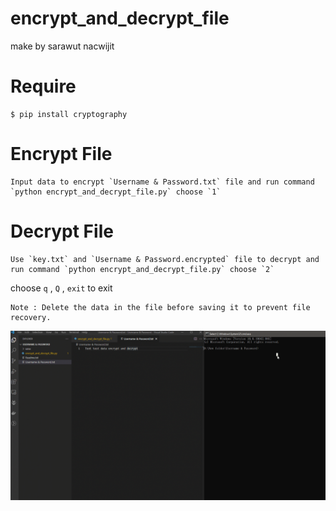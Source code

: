 # encrypt_and_decrypt_file
make by sarawut nacwijit

# Require
```
$ pip install cryptography
```


# Encrypt File
```
Input data to encrypt `Username & Password.txt` file and run command `python encrypt_and_decrypt_file.py` choose `1`
```


# Decrypt File
```
Use `key.txt` and `Username & Password.encrypted` file to decrypt and run command `python encrypt_and_decrypt_file.py` choose `2`
```



choose `q` , `Q` , `exit` to exit 
```
Note : Delete the data in the file before saving it to prevent file recovery.
```


![](https://github.com/aofserver/encrypt_and_decrypt_file/blob/main/Result/how%20to%20use.gif)
